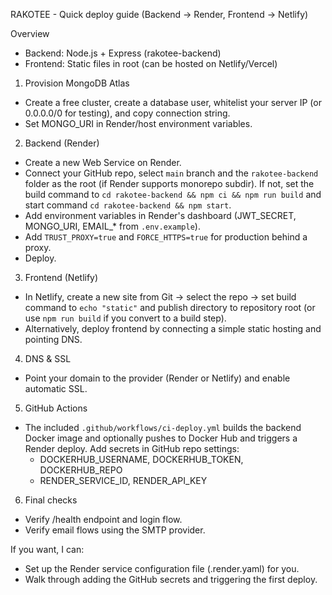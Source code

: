 RAKOTEE - Quick deploy guide (Backend -> Render, Frontend -> Netlify)

Overview
- Backend: Node.js + Express (rakotee-backend)
- Frontend: Static files in root (can be hosted on Netlify/Vercel)

1) Provision MongoDB Atlas
- Create a free cluster, create a database user, whitelist your server IP (or 0.0.0.0/0 for testing), and copy connection string.
- Set MONGO_URI in Render/host environment variables.

2) Backend (Render)
- Create a new Web Service on Render.
- Connect your GitHub repo, select `main` branch and the `rakotee-backend` folder as the root (if Render supports monorepo subdir). If not, set the build command to `cd rakotee-backend && npm ci && npm run build` and start command `cd rakotee-backend && npm start`.
- Add environment variables in Render's dashboard (JWT_SECRET, MONGO_URI, EMAIL_* from `.env.example`).
- Add `TRUST_PROXY=true` and `FORCE_HTTPS=true` for production behind a proxy.
- Deploy.

3) Frontend (Netlify)
- In Netlify, create a new site from Git -> select the repo -> set build command to `echo "static"` and publish directory to repository root (or use `npm run build` if you convert to a build step).
- Alternatively, deploy frontend by connecting a simple static hosting and pointing DNS.

4) DNS & SSL
- Point your domain to the provider (Render or Netlify) and enable automatic SSL.

5) GitHub Actions
- The included `.github/workflows/ci-deploy.yml` builds the backend Docker image and optionally pushes to Docker Hub and triggers a Render deploy. Add secrets in GitHub repo settings:
  - DOCKERHUB_USERNAME, DOCKERHUB_TOKEN, DOCKERHUB_REPO
  - RENDER_SERVICE_ID, RENDER_API_KEY

6) Final checks
- Verify /health endpoint and login flow.
- Verify email flows using the SMTP provider.

If you want, I can:
- Set up the Render service configuration file (.render.yaml) for you.
- Walk through adding the GitHub secrets and triggering the first deploy.
